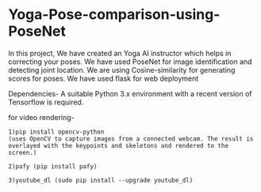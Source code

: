 # Yoga-Pose-comparison-using-PoseNet

In this project, We have created an Yoga AI instructor which helps in correcting your poses. We have used PoseNet for image identification and detecting joint location.
We are using Cosine-similarity for generating scores for poses. We have used flask for web deployment

Dependencies-
A suitable Python 3.x environment with a recent version of Tensorflow is required.

for video rendering-

    1)pip install opencv-python
    (uses OpenCV to capture images from a connected webcam. The result is overlayed with the keypoints and skeletons and rendered to the screen.)

    2)pafy (pip install pafy)
    
    3)youtube_dl (sudo pip install --upgrade youtube_dl)
